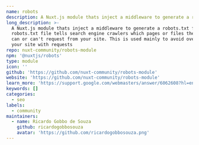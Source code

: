 ```yaml
---
name: robots
description: A Nuxt.js module thats inject a middleware to generate a robots.txt file
long_description: >-
  A Nuxt.js module thats inject a middleware to generate a robots.txt file. A
  robots.txt file tells search engine crawlers which pages or files the crawler
  can or can't request from your site. This is used mainly to avoid overloading
  your site with requests
repo: nuxt-community/robots-module
npm: '@nuxtjs/robots'
type: module
icon: ''
github: 'https://github.com/nuxt-community/robots-module'
website: 'https://github.com/nuxt-community/robots-module'
learn_more: 'https://support.google.com/webmasters/answer/6062608?hl=en'
keywords: []
categories:
  - seo
labels:
  - community
maintainers:
  - name: Ricardo Gobbo de Souza
    github: ricardogobbosouza
    avatar: 'https://github.com/ricardogobbosouza.png'
---
```

